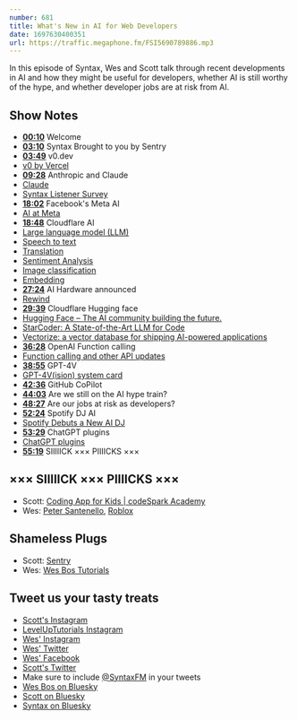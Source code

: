 ```yaml
---
number: 681
title: What's New in AI for Web Developers
date: 1697630400351
url: https://traffic.megaphone.fm/FSI5690789886.mp3
---
```


In this episode of Syntax, Wes and Scott talk through recent developments in AI and how they might be useful for developers, whether AI is still worthy of the hype, and whether developer jobs are at risk from AI.

## Show Notes

- **[00:10](#t=00:10)** Welcome
- **[03:10](#t=03:10)** Syntax Brought to you by Sentry
- **[03:49](#t=03:49)** v0.dev
- [v0 by Vercel](https://v0.dev/)
- **[09:28](#t=09:28)** Anthropic and Claude
- [Claude](https://claude.ai/)
- [Syntax Listener Survey](https://wcqk05xik6u.typeform.com/to/gN54Y7kd)
- **[18:02](#t=18:02)** Facebook's Meta AI
- [AI at Meta](https://ai.meta.com/)
- **[18:48](#t=18:48)** Cloudflare AI
- [Large language model (LLM)](https://developers.cloudflare.com/workers-ai/models/llm/)
- [Speech to text](https://developers.cloudflare.com/workers-ai/models/speech-to-text/)
- [Translation](https://developers.cloudflare.com/workers-ai/models/translation/)
- [Sentiment Analysis](https://developers.cloudflare.com/workers-ai/models/sentiment-analysis/)
- [Image classification](https://developers.cloudflare.com/workers-ai/models/image-classification/)
- [Embedding](https://developers.cloudflare.com/workers-ai/models/embedding/)
- **[27:24](#t=27:24)** AI Hardware announced
- [Rewind](https://www.rewind.ai/)
- **[29:39](#t=29:39)** Cloudflare Hugging face
- [Hugging Face – The AI community building the future.](https://huggingface.co/)
- [StarCoder: A State-of-the-Art LLM for Code](https://huggingface.co/blog/starcoder)
- [Vectorize: a vector database for shipping AI-powered applications](https://blog.cloudflare.com/vectorize-vector-database-open-beta/)
- **[36:28](#t=36:28)** OpenAI Function calling
- [Function calling and other API updates](https://openai.com/blog/function-calling-and-other-api-updates)
- **[38:55](#t=38:55)** GPT-4V
- [GPT-4V(ision) system card](https://openai.com/research/gpt-4v-system-card)
- **[42:36](#t=42:36)** GitHub CoPilot
- **[44:03](#t=44:03)** Are we still on the AI hype train?
- **[48:27](#t=48:27)** Are our jobs at risk as developers?
- **[52:24](#t=52:24)** Spotify DJ AI
- [Spotify Debuts a New AI DJ](https://newsroom.spotify.com/2023-02-22/spotify-debuts-a-new-ai-dj-right-in-your-pocket/)
- **[53:29](#t=53:29)** ChatGPT plugins
- [ChatGPT plugins](https://openai.com/blog/chatgpt-plugins)
- **[55:19](#t=55:19)** SIIIIICK ××× PIIIICKS ×××

## ××× SIIIIICK ××× PIIIICKS ×××

- Scott: [Coding App for Kids | codeSpark Academy](https://codespark.com/)
- Wes: [Peter Santenello](https://www.youtube.com/channel/UC3Vuq4Q1bKFtAiKYlwRv3oA), [Roblox](https://www.roblox.com/)

## Shameless Plugs

- Scott: [Sentry](https://sentry.io)
- Wes: [Wes Bos Tutorials](https://wesbos.com/courses)

## Tweet us your tasty treats

- [Scott's Instagram](https://www.instagram.com/stolinski/)
- [LevelUpTutorials Instagram](https://www.instagram.com/LevelUpTutorials/)
- [Wes' Instagram](https://www.instagram.com/wesbos/)
- [Wes' Twitter](https://twitter.com/wesbos)
- [Wes' Facebook](https://www.facebook.com/wesbos.developer)
- [Scott's Twitter](https://twitter.com/stolinski)
- Make sure to include [@SyntaxFM](https://twitter.com/SyntaxFM) in your tweets
- [Wes Bos on Bluesky](https://bsky.app/profile/wesbos.com)
- [Scott on Bluesky](https://bsky.app/profile/tolin.ski)
- [Syntax on Bluesky](https://bsky.app/profile/syntax.fm)

